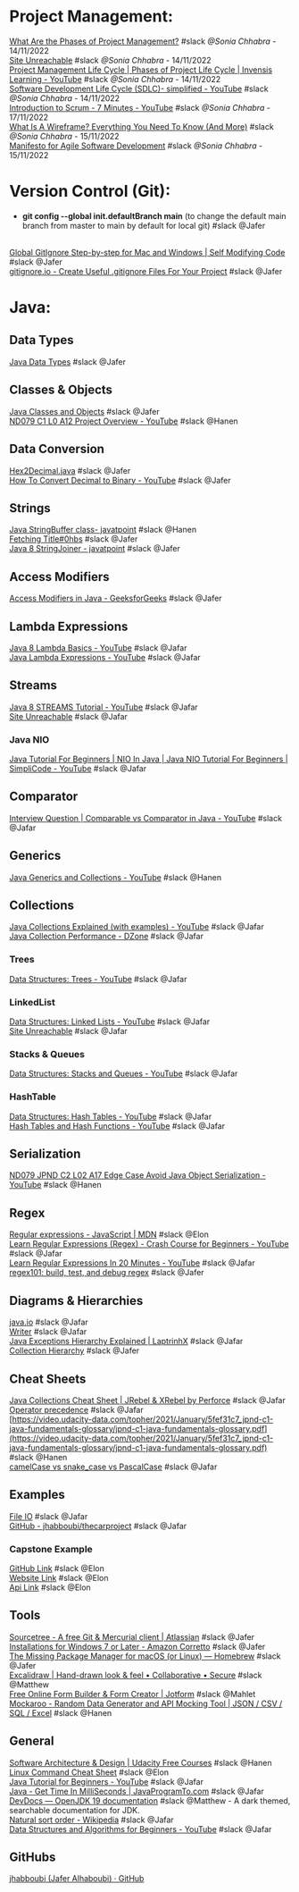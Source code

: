 # Project Management:
[What Are the Phases of Project Management?](https://www.wrike.com/project-management-guide/faq/what-are-the-phases-of-project-management/) #slack _@Sonia Chhabra_ - 14/11/2022<br/>
[Site Unreachable](https://www.youtube.com/watch?v=-GwBNwZOPUs&amp;list=LL&amp;index=6&amp;t=330s) #slack _@Sonia Chhabra_ - 14/11/2022<br/>
[Project Management Life Cycle | Phases of Project Life Cycle | Invensis Learning - YouTube](https://www.youtube.com/watch?v=-GwBNwZOPUs&list=LL&index=6&t=330s) #slack _@Sonia Chhabra_ - 14/11/2022<br/>
[Software Development Life Cycle (SDLC)- simplified - YouTube](https://www.youtube.com/watch?v=DRDD7UWX2y4) #slack _@Sonia Chhabra_ - 14/11/2022<br/>
[Introduction to Scrum - 7 Minutes - YouTube](https://youtu.be/9TycLR0TqFA) #slack _@Sonia Chhabra_ - 17/11/2022<br/>
[What Is A Wireframe? Everything You Need To Know (And More)](https://careerfoundry.com/en/blog/ux-design/what-is-a-wireframe-guide/) #slack _@Sonia Chhabra_ - 15/11/2022  
[Manifesto for Agile Software Development](http://agilemanifesto.org/) #slack _@Sonia Chhabra_ - 15/11/2022


# Version Control (Git):
- **git config --global init.defaultBranch main** (to change the default main branch from master to main by default for local git) #slack @Jafer<br/><br/>

[Global GitIgnore Step-by-step for Mac and Windows | Self Modifying Code](https://medium.com/self-modifying-code/create-a-global-gitignore-step-by-step-for-macos-and-windows-31a765291409) #slack @Jafer<br/>
[gitignore.io - Create Useful .gitignore Files For Your Project](https://www.toptal.com/developers/gitignore) #slack @Jafer<br/>

# Java:
## Data Types
[Java Data Types](https://www.w3schools.com/java/java_data_types.asp) #slack @Jafer<br/>
## Classes & Objects
[Java Classes and Objects](https://www.w3schools.com/java/java_classes.asp)  #slack @Jafer<br/>
[ND079 C1 L0 A12 Project Overview - YouTube](https://www.youtube.com/watch?v=i8Cyjfy3r4I&t=1s) #slack @Hanen<br/>
## Data Conversion
[Hex2Decimal.java](https://introcs.cs.princeton.edu/java/31datatype/Hex2Decimal.java.html) #slack @Jafer<br/>
[How To Convert Decimal to Binary - YouTube](https://www.youtube.com/watch?v=rsxT4FfRBaM) #slack @Jafer<br/>
## Strings
[Java StringBuffer class- javatpoint](https://www.javatpoint.com/StringBuffer-class) #slack @Hanen<br/>
[Fetching Title#0hbs](http://courses.cs.tau.ac.il/software1/1516a/recitations/resources/String,StringBuffer,StringBuilder.pdf) #slack @Jafer<br/>
[Java 8 StringJoiner - javatpoint](https://www.javatpoint.com/java-stringjoiner) #slack @Jafer<br/>


## Access Modifiers
[Access Modifiers in Java - GeeksforGeeks](https://www.geeksforgeeks.org/access-modifiers-java/) #slack @Jafer<br/>

## Lambda Expressions
[Java 8 Lambda Basics - YouTube](https://www.youtube.com/playlist?list=PLqq-6Pq4lTTa9YGfyhyW2CqdtW9RtY-I3) #slack @Jafar<br/>
[Java Lambda Expressions - YouTube](https://www.youtube.com/playlist?list=PLL8woMHwr36HQhhPPdV_T8rigbuywMpD7) #slack @Jafar<br/>

## Streams
[Java 8 STREAMS Tutorial - YouTube](https://www.youtube.com/watch?v=t1-YZ6bF-g0) #slack @Jafar<br/>
[Site Unreachable](https://javaconceptoftheday.com/java-8-stream-intermediate-and-terminal-operations/) #slack @Jafar<br/>

### Java NIO
[Java Tutorial For Beginners | NIO In Java | Java NIO Tutorial For Beginners | SimpliCode - YouTube](https://www.youtube.com/watch?v=FRY9BjU2W5s) #slack @Jafar<br/>

## Comparator
[Interview Question | Comparable vs Comparator in Java - YouTube](https://www.youtube.com/watch?v=oAp4GYprVHM) #slack @Jafar<br/>
## Generics
[Java Generics and Collections - YouTube](https://www.youtube.com/watch?v=1SqE6If75TQ&amp;t=47s) #slack @Hanen<br/>
## Collections
[Java Collections Explained (with examples) - YouTube](https://www.youtube.com/watch?v=viTHc_4XfCA) #slack @Jafar<br/>
[Java Collection Performance - DZone](https://dzone.com/articles/java-collection-performance) #slack @Jafar<br/>
### Trees
[Data Structures: Trees - YouTube](https://www.youtube.com/watch?v=oSWTXtMglKE) #slack @Jafar<br/>

### LinkedList
[Data Structures: Linked Lists - YouTube](https://www.youtube.com/watch?v=njTh_OwMljA) #slack @Jafar<br/>
[Site Unreachable](https://examples.javacodegeeks.com/java-node-example/) #slack @Jafar<br/>

### Stacks & Queues
[Data Structures: Stacks and Queues - YouTube](https://www.youtube.com/watch?v=wjI1WNcIntg&amp;index=3) #slack @Jafar<br/>

### HashTable
[Data Structures: Hash Tables - YouTube](https://www.youtube.com/watch?v=shs0KM3wKv8) #slack @Jafar<br/>
[Hash Tables and Hash Functions - YouTube](https://www.youtube.com/watch?v=KyUTuwz_b7Q) #slack @Jafar<br/>

## Serialization
[ND079 JPND C2 L02 A17 Edge Case Avoid Java Object Serialization - YouTube](https://www.youtube.com/watch?v=ao8eXF9TKBE&amp;t=2s) #slack @Hanen<br/>
## Regex
[Regular expressions - JavaScript | MDN](https://developer.mozilla.org/en-US/docs/Web/JavaScript/Guide/Regular_Expressions) #slack @Elon<br/>
[Learn Regular Expressions (Regex) - Crash Course for Beginners - YouTube](https://www.youtube.com/watch?v=ZfQFUJhPqMM) #slack @Jafar<br/>
[Learn Regular Expressions In 20 Minutes - YouTube](https://www.youtube.com/watch?v=rhzKDrUiJVk) #slack @Jafar<br/>
[regex101: build, test, and debug regex](https://regex101.com/) #slack @Jafer<br/>

## Diagrams & Hierarchies
[java.io](https://media.cheggcdn.com/media/4e0/4e0ff853-b46c-4d93-b777-0320b74142fc/phpMnvheD.png) #slack @Jafar<br/>
[Writer](https://www.falkhausen.de/Java-8/java.io/Writer.html) #slack @Jafar<br/>
[Java Exceptions Hierarchy Explained | LaptrinhX](https://laptrinhx.com/java-exceptions-hierarchy-explained-3541852708/) #slack @Jafar<br/>
[Collection Hierarchy](https://www.falkhausen.de/Java-8/java.util/Collection-Hierarchy.html) #slack @Jafer<br/>
## Cheat Sheets
[Java Collections Cheat Sheet | JRebel & XRebel by Perforce](https://www.jrebel.com/blog/java-collections-cheat-sheet) #slack @Jafar<br/>
[Operator precedence](https://qph.cf2.quoracdn.net/main-qimg-8d58857bb87f14c8e1ce2f6686ef3e04) #slack @Jafar<br/>
[https://video.udacity-data.com/topher/2021/January/5fef31c7_jpnd-c1-java-fundamentals-glossary/jpnd-c1-java-fundamentals-glossary.pdf](https://video.udacity-data.com/topher/2021/January/5fef31c7_jpnd-c1-java-fundamentals-glossary/jpnd-c1-java-fundamentals-glossary.pdf) #slack @Hanen<br/>
[camelCase vs snake_case vs PascalCase](https://preview.redd.it/h6ndidikr5d31.png?auto=webp&s=701f3402bfc32169d66c3f2b19dd011b67a6462a) #slack @Jafar<br/>

## Examples
[File IO](https://github.com/jhabboubi/fileioexample) #slack @Jafar<br/>
[GitHub - jhabboubi/thecarproject](https://github.com/jhabboubi/thecarproject) #slack @Jafar<br/>

### Capstone Example
[GitHub Link](https://github.com/ElonHodge/marvelapi)  #slack @Elon<br/>
[Website Link](https://marvelapi-1afdc.web.app/)  #slack @Elon<br/>
[Api Link](https://marveldatabasejava.herokuapp.com/) #slack @Elon<br/>

## Tools
[Sourcetree - A free Git & Mercurial client | Atlassian](https://www.atlassian.com/software/sourcetree) #slack @Jafer<br/>
[Installations for Windows 7 or Later - Amazon Corretto](https://docs.aws.amazon.com/corretto/latest/corretto-11-ug/windows-7-install.html) #slack @Jafer<br/>
[The Missing Package Manager for macOS (or Linux) — Homebrew](https://brew.sh/) #slack @Jafer<br/>
[Excalidraw | Hand-drawn look & feel • Collaborative • Secure](https://excalidraw.com/) #slack @Matthew<br/>
[Free Online Form Builder & Form Creator | Jotform](https://www.jotform.com/) #slack @Mahlet<br/>
[Mockaroo - Random Data Generator and API Mocking Tool | JSON / CSV / SQL / Excel](https://www.mockaroo.com/) #slack @Hanen<br/>


## General
[Software Architecture & Design | Udacity Free Courses](https://www.udacity.com/course/ud821) #slack @Hanen<br/>
[Linux Command Cheat Sheet](https://www.guru99.com/linux-commands-cheat-sheet.html) #slack @Elon<br/>
[Java Tutorial for Beginners - YouTube](https://www.youtube.com/watch?v=eIrMbAQSU34) #slack @Jafar<br/>
[Java - Get Time In MilliSeconds | JavaProgramTo.com](https://www.javaprogramto.com/2020/12/java-get-current-time-in-milliseconds.html) #slack @Jafar<br/>
[DevDocs — OpenJDK 19 documentation](https://devdocs.io/openjdk~19/) #slack @Matthew - A dark themed, searchable documentation for JDK.<br/>
[Natural sort order - Wikipedia](https://en.wikipedia.org/wiki/Natural_sort_order) #slack @Jafar<br/>
[Data Structures and Algorithms for Beginners - YouTube](https://www.youtube.com/watch?v=BBpAmxU_NQo) #slack @Jafar<br/>

## GitHubs
[jhabboubi (Jafer Alhaboubi) · GitHub](https://github.com/jhabboubi)<br/>


